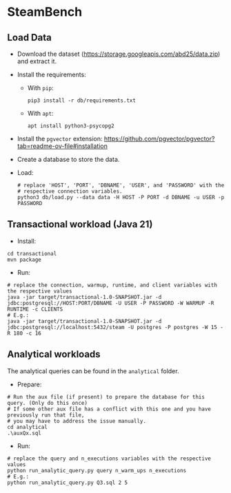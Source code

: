 # SteamBench

## Load Data

- Download the dataset (https://storage.googleapis.com/abd25/data.zip) and extract it.

- Install the requirements:
  - With `pip`:
    ```shell
    pip3 install -r db/requirements.txt
    ```
  - With `apt`:
    ```shell
    apt install python3-psycopg2
    ```

- Install the `pgvector` extension: https://github.com/pgvector/pgvector?tab=readme-ov-file#installation

- Create a database to store the data.

- Load:
    ```shell
    # replace 'HOST', 'PORT', 'DBNAME', 'USER', and 'PASSWORD' with the
    # respective connection variables.
    python3 db/load.py --data data -H HOST -P PORT -d DBNAME -u USER -p PASSWORD
    ```


## Transactional workload (Java 21)

- Install:
```shell
cd transactional
mvn package
```

- Run:
```shell
# replace the connection, warmup, runtime, and client variables with the respective values
java -jar target/transactional-1.0-SNAPSHOT.jar -d jdbc:postgresql://HOST:PORT/DBNAME -U USER -P PASSWORD -W WARMUP -R RUNTIME -c CLIENTS
# E.g.:
java -jar target/transactional-1.0-SNAPSHOT.jar -d jdbc:postgresql://localhost:5432/steam -U postgres -P postgres -W 15 -R 180 -c 16
```


## Analytical workloads

The analytical queries can be found in the `analytical` folder.

- Prepare:
```shell
# Run the aux file (if present) to prepare the database for this query. (Only do this once)
# If some other aux file has a conflict with this one and you have previously run that file, 
# you may have to address the issue manually.
cd analytical
.\auxQx.sql
```

- Run:
```shell
# replace the query and n_executions variables with the respective values
python run_analytic_query.py query n_warm_ups n_executions
# E.g.:
python run_analytic_query.py Q3.sql 2 5
```